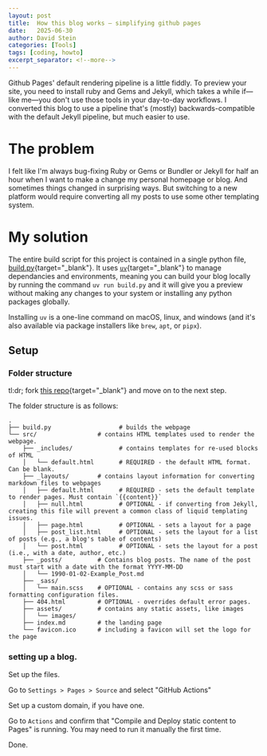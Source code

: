 ```yaml
---
layout: post
title:  How this blog works — simplifying github pages
date:   2025-06-30
author: David Stein
categories: [Tools]
tags: [coding, howto]
excerpt_separator: <!--more-->
---
```


Github Pages' default rendering pipeline is a little fiddly. To preview your site, you need to install ruby and Gems and Jekyll, which takes a while if—like me—you don't use those tools in your day-to-day workflows. I converted this blog to use a pipeline that's (mostly) backwards-compatible with the default Jekyll pipeline, but much easier to use.<!--more-->

# The problem

I felt like I'm always bug-fixing Ruby or Gems or Bundler or Jekyll for half an hour when I want to make a change my personal homepage or blog. And sometimes things changed in surprising ways. But switching to a new platform would require converting all my posts to use some other templating system. 

# My solution

The entire build script for this project is contained in a single python file, [build.py](https://github.com/davidbstein/davidbstein.com/blob/master/build.py){target="_blank"}. It uses [`uv`](https://docs.astral.sh/uv/getting-started/installation/){target="_blank"} to manage dependancies and environments, meaning you can build your blog locally by running the command `uv run build.py` and it will give you a preview without making any changes to your system or installing any python packages globally. 

Installing `uv` is a one-line command on macOS, linux, and windows (and it's also available via package installers like `brew`, `apt`, or `pipx`).

## Setup

### Folder structure

tl:dr; fork [this repo](https://github.com/davidbstein/simple-blog){target="_blank"} and move on to the next step.

The folder structure is as follows:
```
.
├── build.py                   # builds the webpage
└── src/                 # contains HTML templates used to render the webpage.
    ├── _includes/             # contains templates for re-used blocks of HTML
    │   └── default.html       # REQUIRED - the default HTML format. Can be blank.
    ├── _layouts/        # contains layout information for converting markdown files to webpages
    │   ├── default.html       # REQUIRED - sets the default template to render pages. Must contain `{{content}}`
    │   ├── null.html          # OPTIONAL - if converting from Jekyll, creating this file will prevent a common class of liquid templating issues.
    │   ├── page.html          # OPTIONAL - sets a layout for a page
    │   ├── post_list.html     # OPTIONAL - sets the layout for a list of posts (e.g., a blog's table of contents)
    │   └── post.html          # OPTIONAL - sets the layout for a post (i.e., with a date, author, etc.)
    ├── _posts/          # Contains blog posts. The name of the post must start with a date with the format YYYY-MM-DD
    │   └── 1990-01-02-Example_Post.md 
    ├── _sass/
    │   └── main.scss    # OPTIONAL - contains any scss or sass formatting configuration files.
    ├── 404.html         # OPTIONAL - overrides default error pages.
    ├── assets/          # contains any static assets, like images
    │   └── images/
    ├── index.md         # the landing page
    └── favicon.ico      # including a favicon will set the logo for the page
```

### setting up a blog.

Set up the files. 

Go to `Settings > Pages > Source` and select "GitHub Actions"

Set up a custom domain, if you have one.

Go to `Actions` and confirm that "Compile and Deploy static content to Pages" is running. You may need to run it manually the first time.

Done.
